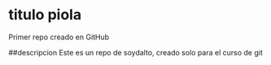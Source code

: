 # titulo piola
Primer repo creado en GitHub

##descripcion
Este es un repo de soydalto, creado solo para el curso de git
